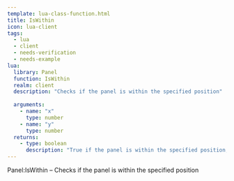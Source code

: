 ```yaml
---
template: lua-class-function.html
title: IsWithin
icon: lua-client
tags:
  - lua
  - client
  - needs-verification
  - needs-example
lua:
  library: Panel
  function: IsWithin
  realm: client
  description: "Checks if the panel is within the specified position"
  
  arguments:
    - name: "x"
      type: number
    - name: "y"
      type: number
  returns:
    - type: boolean
      description: "True if the panel is within the specified position, false otherwise"
---
```


<div class="lua__search__keywords">
Panel:IsWithin &#x2013; Checks if the panel is within the specified position
</div>
